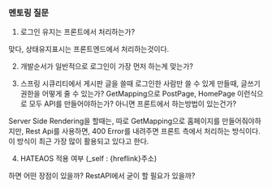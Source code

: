 ### 멘토링 질문

1. 로그인 유지는 프론트에서 처리하는가?

맞다, 상태유지표시는 프론트엔드에서 처리하는것이다.

2. 개발순서가 일반적으로 로그인이 가장 먼저 하는게 맞는가?

3. 스프링 시큐리티에서 게시판 글을 쓸때 로그인한 사람만 쓸 수 있게 만들때, 글쓰기 권한을 어떻게 줄 수 있는가?
GetMapping으로 PostPage, HomePage 이런식으로 모두 API를 만들어야하는가? 아니면 프론트에서 하는방법이 있는건가?

Server Side Rendering을 할때는, 따로 GetMapping으로 홈페이지를 만들어줘야하지만, Rest Api를 사용하면, 400 Error를 내려주면 프론트 측에서 처리하는 방식이다.
이 방식이 최근 가장 많이 활용되고 있다고 한다.

4. HATEAOS 적용 여부 (_self : {hreflink}주소)

하면 어떤 장점이 있을까? RestAPI에서 굳이 할 필요가 있을까?
